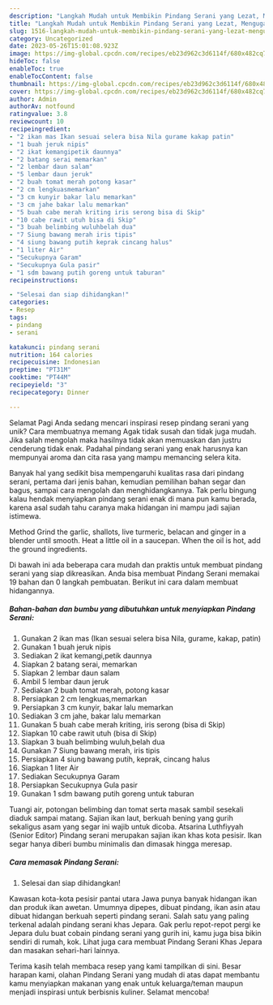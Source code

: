 ```yaml
---
description: "Langkah Mudah untuk Membikin Pindang Serani yang Lezat, Mengugah Selera"
title: "Langkah Mudah untuk Membikin Pindang Serani yang Lezat, Mengugah Selera"
slug: 1516-langkah-mudah-untuk-membikin-pindang-serani-yang-lezat-mengugah-selera
category: Uncategorized
date: 2023-05-26T15:01:08.923Z
image: https://img-global.cpcdn.com/recipes/eb23d962c3d6114f/680x482cq70/pindang-serani-foto-resep-utama.jpg
hideToc: false
enableToc: true
enableTocContent: false
thumbnail: https://img-global.cpcdn.com/recipes/eb23d962c3d6114f/680x482cq70/pindang-serani-foto-resep-utama.jpg
cover: https://img-global.cpcdn.com/recipes/eb23d962c3d6114f/680x482cq70/pindang-serani-foto-resep-utama.jpg
author: Admin
authorAv: notfound
ratingvalue: 3.8
reviewcount: 10
recipeingredient:
- "2 ikan mas Ikan sesuai selera bisa Nila gurame kakap patin"
- "1 buah jeruk nipis"
- "2 ikat kemangipetik daunnya"
- "2 batang serai memarkan"
- "2 lembar daun salam"
- "5 lembar daun jeruk"
- "2 buah tomat merah potong kasar"
- "2 cm lengkuasmemarkan"
- "3 cm kunyir bakar lalu memarkan"
- "3 cm jahe bakar lalu memarkan"
- "5 buah cabe merah kriting iris serong bisa di Skip"
- "10 cabe rawit utuh bisa di Skip"
- "3 buah belimbing wuluhbelah dua"
- "7 Siung bawang merah iris tipis"
- "4 siung bawang putih keprak cincang halus"
- "1 liter Air"
- "Secukupnya Garam"
- "Secukupnya Gula pasir"
- "1 sdm bawang putih goreng untuk taburan"
recipeinstructions:

- "Selesai dan siap dihidangkan!"
categories:
- Resep
tags:
- pindang
- serani

katakunci: pindang serani 
nutrition: 164 calories
recipecuisine: Indonesian
preptime: "PT31M"
cooktime: "PT44M"
recipeyield: "3"
recipecategory: Dinner

---
```



Selamat Pagi Anda sedang mencari inspirasi resep pindang serani yang unik? Cara membuatnya memang Agak tidak susah dan tidak juga mudah. Jika salah mengolah maka hasilnya tidak akan memuaskan dan justru cenderung tidak enak. Padahal pindang serani yang enak harusnya kan mempunyai aroma dan cita rasa yang mampu memancing selera kita.


Banyak hal yang sedikit bisa mempengaruhi kualitas rasa dari pindang serani, pertama dari jenis bahan, kemudian pemilihan bahan segar dan bagus, sampai cara mengolah dan menghidangkannya. Tak perlu bingung kalau hendak menyiapkan pindang serani enak di mana pun kamu berada, karena asal sudah tahu caranya maka hidangan ini mampu jadi sajian istimewa.

Method Grind the garlic, shallots, live turmeric, belacan and ginger in a blender until smooth. Heat a little oil in a saucepan. When the oil is hot, add the ground ingredients.


Di bawah ini ada beberapa cara mudah dan praktis untuk membuat pindang serani yang siap dikreasikan. Anda bisa membuat Pindang Serani memakai 19 bahan dan 0 langkah pembuatan. Berikut ini cara dalam membuat hidangannya.

<!--inarticleads1-->

##### Bahan-bahan dan bumbu yang dibutuhkan untuk menyiapkan Pindang Serani:

1. Gunakan 2 ikan mas (Ikan sesuai selera bisa Nila, gurame, kakap, patin)
1. Gunakan 1 buah jeruk nipis
1. Sediakan 2 ikat kemangi,petik daunnya
1. Siapkan 2 batang serai, memarkan
1. Siapkan 2 lembar daun salam
1. Ambil 5 lembar daun jeruk
1. Sediakan 2 buah tomat merah, potong kasar
1. Persiapkan 2 cm lengkuas,memarkan
1. Persiapkan 3 cm kunyir, bakar lalu memarkan
1. Sediakan 3 cm jahe, bakar lalu memarkan
1. Gunakan 5 buah cabe merah kriting, iris serong (bisa di Skip)
1. Siapkan 10 cabe rawit utuh (bisa di Skip)
1. Siapkan 3 buah belimbing wuluh,belah dua
1. Gunakan 7 Siung bawang merah, iris tipis
1. Persiapkan 4 siung bawang putih, keprak, cincang halus
1. Siapkan 1 liter Air
1. Sediakan Secukupnya Garam
1. Persiapkan Secukupnya Gula pasir
1. Gunakan 1 sdm bawang putih goreng untuk taburan


Tuangi air, potongan belimbing dan tomat serta masak sambil sesekali diaduk sampai matang. Sajian ikan laut, berkuah bening yang gurih sekaligus asam yang segar ini wajib untuk dicoba. Atsarina Luthfiyyah (Senior Editor) Pindang serani merupakan sajian ikan khas kota pesisir. Ikan segar hanya diberi bumbu minimalis dan dimasak hingga meresap. 

<!--inarticleads2-->

##### Cara memasak Pindang Serani:


1. Selesai dan siap dihidangkan!

Kawasan kota-kota pesisir pantai utara Jawa punya banyak hidangan ikan dan produk ikan awetan. Umumnya dipepes, dibuat pindang, ikan asin atau dibuat hidangan berkuah seperti pindang serani. Salah satu yang paling terkenal adalah pindang serani khas Jepara. Gak perlu repot-repot pergi ke Jepara dulu buat cobain pindang serani yang gurih ini, kamu juga bisa bikin sendiri di rumah, kok. Lihat juga cara membuat Pindang Serani Khas Jepara dan masakan sehari-hari lainnya. 

Terima kasih telah membaca resep yang kami tampilkan di sini. Besar harapan kami, olahan Pindang Serani yang mudah di atas dapat membantu kamu menyiapkan makanan yang enak untuk keluarga/teman maupun menjadi inspirasi untuk berbisnis kuliner. Selamat mencoba!
